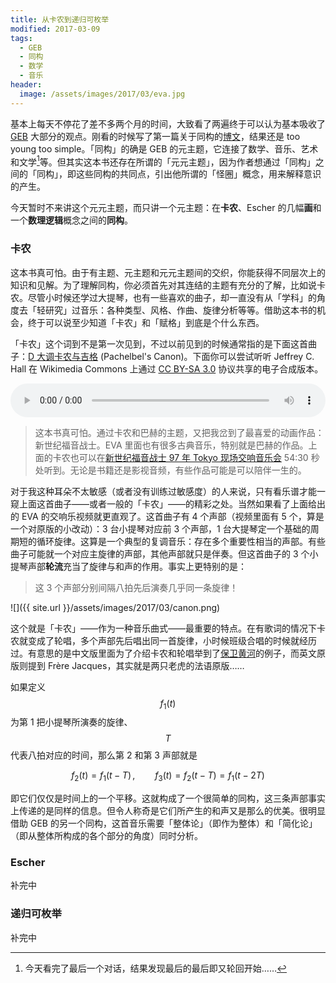 ```yaml
---
title: 从卡农到递归可枚举
modified: 2017-03-09
tags:
  - GEB
  - 同构
  - 数学
  - 音乐
header:
  image: /assets/images/2017/03/eva.jpg
---
```


基本上每天不停花了差不多两个月的时间，大致看了两遍终于可以认为基本吸收了 [GEB](/2017/02/24/geb) 大部分的观点。刚看的时候写了第一篇关于同构的[博文](/2017/01/10/ceci-nest-pas-une-pipe)，结果还是 too young too simple。「同构」的确是 GEB 的元主题，它连接了数学、音乐、艺术和文学[^1]等。但其实这本书还存在所谓的「元元主题」，因为作者想通过「同构」之间的「同构」，即这些同构的共同点，引出他所谓的「怪圈」概念，用来解释意识的产生。

今天暂时不来讲这个元元主题，而只讲一个元主题：在**卡农**、Escher 的几幅**画**和一个**数理逻辑**概念之间的**同构**。

### 卡农

这本书真可怕。由于有主题、元主题和元元主题间的交织，你能获得不同层次上的知识和见解。为了理解同构，你必须首先对其连结的主题有充分的了解，比如说卡农。尽管小时候还学过大提琴，也有一些喜欢的曲子，却一直没有从「学科」的角度去「轻研究」过音乐：各种类型、风格、作曲、旋律分析等等。借助这本书的机会，终于可以说至少知道「卡农」和「赋格」到底是个什么东西。

「卡农」这个词到不是第一次见到，不过以前见到的时候通常指的是下面这首曲子：[D 大调卡农与吉格](https://en.wikipedia.org/wiki/Pachelbel%27s_Canon) (Pachelbel's Canon)。下面你可以尝试听听 Jeffrey C. Hall 在 Wikimedia Commons 上通过 [CC BY-SA 3.0](http://creativecommons.org/licenses/by-sa/3.0) 协议共享的电子合成版本。

<audio style="width: 100%" controls="controls">
<source src="https://upload.wikimedia.org/wikipedia/commons/8/8a/Canon_and_Gigue_in_D.ogg" type="audio/ogg">
你的浏览器不支持音频。
</audio>

> 这本书真可怕。通过卡农和巴赫的主题，又把我岔到了最喜爱的动画作品：新世纪福音战士。EVA 里面也有很多古典音乐，特别就是巴赫的作品。上面的卡农也可以在[新世纪福音战士 97 年 Tokyo 现场交响音乐会](http://www.bilibili.com/video/av198107) 54:30 秒处听到。无论是书籍还是影视音频，有些作品可能是可以陪伴一生的。

对于我这种耳朵不太敏感（或者没有训练过敏感度）的人来说，只有看乐谱才能一窥上面这首曲子——或者一般的「卡农」——的精彩之处。当然如果看了上面给出的 EVA 的交响乐视频就更直观了。这首曲子有 4 个声部（视频里面有 5 个，算是一个对原版的小改动）：3 台小提琴对应前 3 个声部，1 台大提琴定一个基础的周期短的循环旋律。这算是一个典型的复调音乐：存在多个重要性相当的声部。有些曲子可能就一个对应主旋律的声部，其他声部就只是伴奏。但这首曲子的 3 个小提琴声部**轮流**充当了旋律与和声的作用。事实上更特别的是：

> 这 3 个声部分别间隔八拍先后演奏几乎同一条旋律！

![]({{ site.url }}/assets/images/2017/03/canon.png)

这个就是「卡农」——作为一种音乐曲式——最重要的特点。在有歌词的情况下卡农就变成了轮唱，多个声部先后唱出同一首旋律，小时候班级合唱的时候就经历过。有意思的是中文版里面为了介绍卡农和轮唱举到了[保卫黄河](http://www.bilibili.com/video/av6588604)的例子，而英文原版则提到 Frère Jacques，其实就是两只老虎的法语原版……

如果定义 $$f_1(t)$$ 为第 1 把小提琴所演奏的旋律、$$T$$ 代表八拍对应的时间，那么第 2 和第 3 声部就是

$$
f_2(t)=f_1(t-T)\,,\qquad f_3(t)=f_2(t-T)=f_1(t-2T)
$$

即它们仅仅是时间上的一个平移。这就构成了一个很简单的同构，这三条声部事实上传递的是同样的信息。但令人称奇是它们所产生的和声又是那么的优美。很明显借助 GEB 的另一个同构，这首音乐需要「整体论」（即作为整体）和「简化论」（即从整体所构成的各个部分的角度）同时分析。

### Escher

补完中

### 递归可枚举

补完中


[^1]: 今天看完了最后一个对话，结果发现最后的最后即又轮回开始……